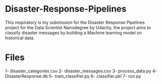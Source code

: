 # Disaster-Response-Pipelines
This respiratory is my submission for the Disaster Response Pipelines project for the Data Scientist Nanodegree by Udacity, the project aims to classify disaster messages by building a Machine learning model on historical data.

# Files
1- disaster_categories.csv
2- disaster_messages.csv
3- process_data.py
4- DisasterResponse.db
5- train_classifier.py
6- classifier.pkl
7- run.py
